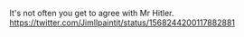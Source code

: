 It's not often you get to agree with Mr Hitler. https://twitter.com/Jimllpaintit/status/1568244200117882881